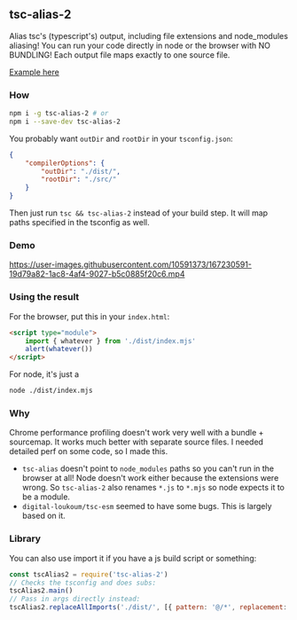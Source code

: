 ## tsc-alias-2

Alias tsc's (typescript's) output, including file extensions and node_modules aliasing! You can run your code directly in node or the browser with NO BUNDLING! Each output file maps exactly to one source file.

[Example here](example)

### How

```sh
npm i -g tsc-alias-2 # or
npm i --save-dev tsc-alias-2
```

You probably want `outDir` and `rootDir` in your `tsconfig.json`:

```json
{
    "compilerOptions": {
        "outDir": "./dist/",
        "rootDir": "./src/"
    }
}
```

Then just run `tsc && tsc-alias-2` instead of your build step. It will map paths specified in the tsconfig as well.

### Demo

https://user-images.githubusercontent.com/10591373/167230591-19d79a82-1ac8-4af4-9027-b5c0885f20c6.mp4

### Using the result

For the browser, put this in your `index.html`:

```html
<script type="module">
    import { whatever } from './dist/index.mjs'
    alert(whatever())
</script>
```

For node, it's just a

```sh
node ./dist/index.mjs
```

### Why

Chrome performance profiling doesn't work very well with a bundle + sourcemap. It works much better with separate source files. I needed detailed perf on some code, so I made this.

-   `tsc-alias` doesn't point to `node_modules` paths so you can't run in the browser at all! Node doesn't work either because the extensions were wrong. So `tsc-alias-2` also renames `*.js` to `*.mjs` so node expects it to be a module.
-   `digital-loukoum/tsc-esm` seemed to have some bugs. This is largely based on it.

### Library

You can also use import it if you have a js build script or something:

```js
const tscAlias2 = require('tsc-alias-2')
// Checks the tsconfig and does subs:
tscAlias2.main()
// Pass in args directly instead:
tscAlias2.replaceAllImports('./dist/', [{ pattern: '@/*', replacement: './' }])
```
